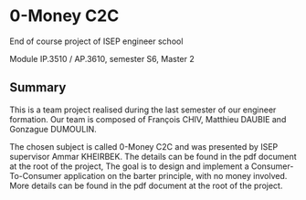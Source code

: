 # 0-Money C2C

End of course project of ISEP engineer school

Module IP.3510 / AP.3610, semester S6, Master 2

## Summary

This is a team project realised during the last semester of our engineer formation.
Our team is composed of François CHIV, Matthieu DAUBIE and Gonzague DUMOULIN. 

The chosen subject is called 0-Money C2C and was presented by ISEP supervisor Ammar KHEIRBEK.
The details can be found in the pdf document at the root of the project, 
The goal is to design and implement a Consumer-To-Consumer application on the barter principle, with no money involved.
More details can be found in the pdf document at the root of the project.
